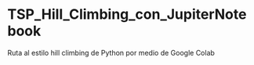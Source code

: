 # TSP_Hill_Climbing_con_JupiterNotebook
Ruta al estilo hill climbing de Python por medio de Google Colab
